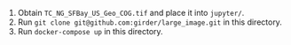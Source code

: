 1. Obtain `TC_NG_SFBay_US_Geo_COG.tif` and place it into `jupyter/`.
1. Run `git clone git@github.com:girder/large_image.git` in this directory.
1. Run `docker-compose up` in this directory.
